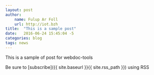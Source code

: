 ```yaml
---
layout: post
author:
    name: Fulup Ar Foll
    url: http://iot.bzh
title:  "This is a sample post"
date:   2016-06-24 15:45:04 -5
categories: blog
tags: news
---
```


This is a sample of post for webdoc-tools 

Be sure to [subscribe]({{ site.baseurl }}{{ site.rss_path }}) using RSS
